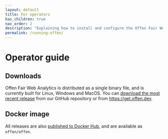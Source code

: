 ```yaml
---
layout: default
title: For operators
has_children: true
nav_order: 2
description: "Explaining how to install and configure the Offen Fair Web Analytics software."
permalink: /running-offen/
---
```


<!--
Copyright 2020 - Offen Authors <hioffen@posteo.de>
SPDX-License-Identifier: Apache-2.0
-->

# Operator guide

## Downloads

Offen Fair Web Analytics is distributed as a single binary file, and is currently built for Linux, Windows and MacOS. You can [download the most recent release][repo-releases] from our GitHub repository or from <https://get.offen.dev>.

[repo-releases]: https://github.com/offen/offen/releases

## Docker image

All releases are also [published to Docker Hub][docker-hub], and are available as `offen/offen`.

[docker-hub]: https://hub.docker.com/r/offen/offen
